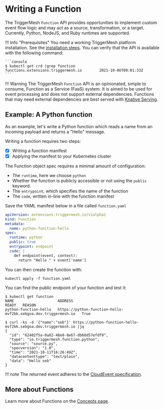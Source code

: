 # Writing a Function

The TriggerMesh `Function` API provides opportunities to implement custom event flow logic and may act as a source, transformation, or a target. Currently, Python, NodeJS, and Ruby runtimes are supported.

!!! Info "Prerequisites"
    You need a working TriggerMesh platform installation. See the [installation steps](installation.md).
    You can verify that the API is available with the following command:

    ```console
    $ kubectl get crd |grep function
    functions.extensions.triggermesh.io        2021-10-06T09:01:33Z
    ```

!!! Warning
    The TriggerMesh `Function` API is an opinionated, simple to consume, Function as a Service (FaaS) system. It is aimed to be used for event processing and does not support external dependencies. Functions that may need external dependencies are best served with [Knative Serving](https://knative.dev/docs/getting-started/first-service/).

## Example: A Python function

As an example, let's write a Python function which reads a name from an incoming payload and returns a "Hello" message.

Writing a function requires two steps:

- [x] Writing a function manifest
- [x] Applying the manifest to your Kubernetes cluster

The Function object spec requires a minimal amount of configuration:

* The `runtime`, here we choose `python`
* Whether the function is publicly accessible or not using the `public` keyword.
* The `entrypoint`, which specifies the name of the function
* The `code`, written in-line with the function manifest

Save the YAML manifest below in a file called `function.yaml`

```yaml
apiVersion: extensions.triggermesh.io/v1alpha1
kind: Function
metadata:
  name: python-function-hello
spec:
  runtime: python
  public: true
  entrypoint: endpoint
  code: |
    def endpoint(event, context):
      return "Hello " + event['name']
```

You can then create the function with:

```console
kubectl apply -f function.yaml
```

You can find the public endpoint of your function and test it:

```console
$ kubectl get function
NAME                    ADDRESS                                                          READY   REASON
python-function-hello   https://python-function-hello-mvf2bk.sebgoa.dev.triggermesh.io   True

$ curl -ks -d '{"name":"seb"}' https://python-function-hello-mvf2bk.sebgoa.dev.triggermesh.io |jq
{
  "id": "62402f5a-0a82-48e8-8e67-db68d57efdf9",
  "type": "io.triggermesh.function.python",
  "source": "source.py",
  "specversion": "1.0",
  "time": "2021-10-11T16:26:49Z",
  "datacontenttype": "text/plain",
  "data": "Hello seb"
}
```

!!! note
    The returned event adheres to the [CloudEvent specification](https://cloudevents.io/).

## More about Functions

Learn more about Functions on the [Concepts page](../concepts/functions.md).

